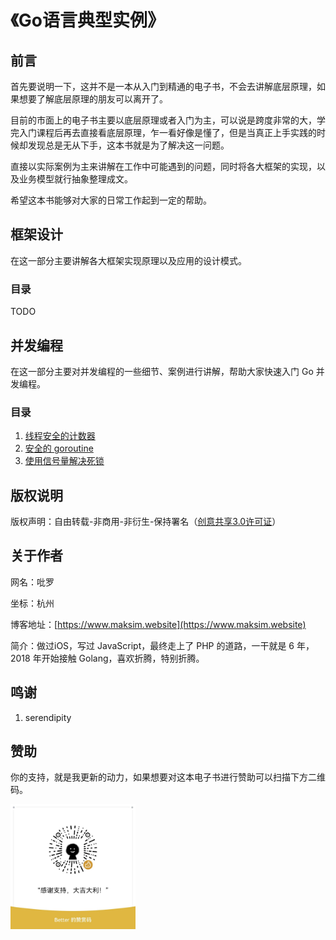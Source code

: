 # 《Go语言典型实例》

## 前言

首先要说明一下，这并不是一本从入门到精通的电子书，不会去讲解底层原理，如果想要了解底层原理的朋友可以离开了。

目前的市面上的电子书主要以底层原理或者入门为主，可以说是跨度非常的大，学完入门课程后再去直接看底层原理，乍一看好像是懂了，但是当真正上手实践的时候却发现总是无从下手，这本书就是为了解决这一问题。

直接以实际案例为主来讲解在工作中可能遇到的问题，同时将各大框架的实现，以及业务模型就行抽象整理成文。

希望这本书能够对大家的日常工作起到一定的帮助。

## 框架设计

在这一部分主要讲解各大框架实现原理以及应用的设计模式。

### 目录

TODO

## 并发编程

在这一部分主要对并发编程的一些细节、案例进行讲解，帮助大家快速入门 Go 并发编程。

### 目录

1. [线程安全的计数器](./concurrency/incr.md)
2. [安全的 goroutine](./concurrency/safe_goroutine.md) 
3. [使用信号量解决死锁](./concurrency/deadlock.md) 

## 版权说明

版权声明：自由转载-非商用-非衍生-保持署名（[创意共享3.0许可证](https://creativecommons.org/licenses/by-nc-nd/3.0/deed.zh)）

## 关于作者

网名：吡罗

坐标：杭州

博客地址：[https://www.maksim.website](https://www.maksim.website)

简介：做过iOS，写过 JavaScript，最终走上了 PHP 的道路，一干就是 6 年，2018 年开始接触 Golang，喜欢折腾，特别折腾。

## 鸣谢

1. serendipity

## 赞助

你的支持，就是我更新的动力，如果想要对这本电子书进行赞助可以扫描下方二维码。

<img src="./images/WechatIMG3.jpeg" width=200>
